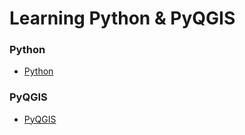 # Learning Python & PyQGIS

### Python
  - [Python](Python/README.md)

### PyQGIS
  - [PyQGIS](PyQGIS/README.md)